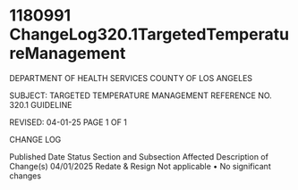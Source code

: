 # 1180991 ChangeLog320.1TargetedTemperatureManagement

DEPARTMENT OF HEALTH SERVICES 
COUNTY OF LOS ANGELES 
  
SUBJECT: TARGETED TEMPERATURE MANAGEMENT REFERENCE NO. 320.1 
  GUIDELINE 
  
 
 
REVISED: 04-01-25 PAGE 1 OF 1  
 
CHANGE LOG 
 
Published 
Date 
Status Section and 
Subsection Affected 
Description of Change(s) 
04/01/2025 Redate & 
Resign 
Not applicable 
• No significant changes
